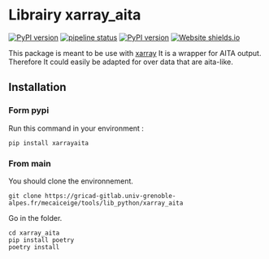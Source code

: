 # Librairy xarray_aita

[![PyPI version](https://img.shields.io/badge/license-GPLv3-blue.svg)](https://gricad-gitlab.univ-grenoble-alpes.fr/mecaiceige/tools/lib_python/xarray_aita/-/blob/main/LICENSE)
[![pipeline status](https://gricad-gitlab.univ-grenoble-alpes.fr/mecaiceige/tools/lib_python/xarray_aita/badges/main/pipeline.svg)](https://gricad-gitlab.univ-grenoble-alpes.fr/mecaiceige/tools/lib_python/xarray_aita/-/commits/main)
[![PyPI version](https://badge.fury.io/py/xarrayaita.svg)](https://badge.fury.io/py/xarrayaita)
[![Website shields.io](https://img.shields.io/website-up-down-green-red/http/shields.io.svg)](https://mecaiceige.gricad-pages.univ-grenoble-alpes.fr/tools/lib_python/xarray_aita/)


This package is meant to be use with [xarray](https://github.com/pydata/xarray)
It is a wrapper for AITA output. Therefore It could easily be adapted for over data that are aita-like.

## Installation

### Form pypi

Run this command in your environment :

`pip install xarrayaita`

### From main

You should clone the environnement.

`git clone https://gricad-gitlab.univ-grenoble-alpes.fr/mecaiceige/tools/lib_python/xarray_aita`

Go in the folder.

```
cd xarray_aita
pip install poetry
poetry install
```
